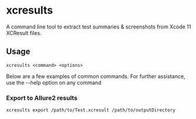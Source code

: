 # xcresults

A command line tool to extract test summaries & screenshots from Xcode 11 XCResult files.

## Usage

`xcresults <command> <options>`

Below are a few examples of common commands. For further assistance, use the --help option on any command

### Export to Allure2 results

`xcresults export /path/to/Test.xcresult /path/to/outputDirectory`
